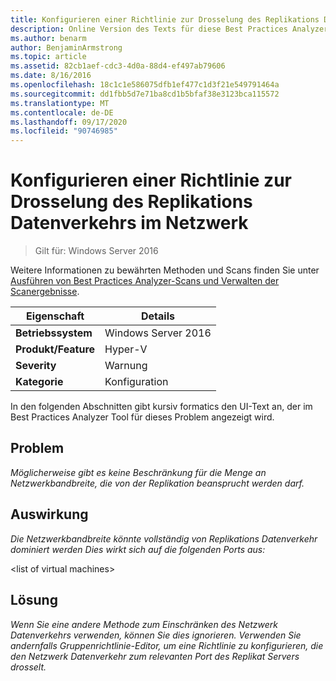 ```yaml
---
title: Konfigurieren einer Richtlinie zur Drosselung des Replikations Datenverkehrs im Netzwerk
description: Online Version des Texts für diese Best Practices Analyzer Regel.
ms.author: benarm
author: BenjaminArmstrong
ms.topic: article
ms.assetid: 82cb1aef-cdc3-4d0a-88d4-ef497ab79606
ms.date: 8/16/2016
ms.openlocfilehash: 18c1c1e586075dfb1ef477c1d3f21e549791464a
ms.sourcegitcommit: dd1fbb5d7e71ba8cd1b5bfaf38e3123bca115572
ms.translationtype: MT
ms.contentlocale: de-DE
ms.lasthandoff: 09/17/2020
ms.locfileid: "90746985"
---
```

# <a name="configure-a-policy-to-throttle-the-replication-traffic-on-the-network"></a>Konfigurieren einer Richtlinie zur Drosselung des Replikations Datenverkehrs im Netzwerk

>Gilt für: Windows Server 2016

Weitere Informationen zu bewährten Methoden und Scans finden Sie unter [Ausführen von Best Practices Analyzer-Scans und Verwalten der Scanergebnisse](https://go.microsoft.com/fwlink/p/?LinkID=223177).

|Eigenschaft|Details|
|-|-|
|**Betriebssystem**|Windows Server 2016|
|**Produkt/Feature**|Hyper-V|
|**Severity**|Warnung|
|**Kategorie**|Konfiguration|

In den folgenden Abschnitten gibt kursiv formatics den UI-Text an, der im Best Practices Analyzer Tool für dieses Problem angezeigt wird.

## <a name="issue"></a>Problem
*Möglicherweise gibt es keine Beschränkung für die Menge an Netzwerkbandbreite, die von der Replikation beansprucht werden darf.*

## <a name="impact"></a>Auswirkung
*Die Netzwerkbandbreite könnte vollständig von Replikations Datenverkehr dominiert werden Dies wirkt sich auf die folgenden Ports aus:*

\<list of virtual machines>

## <a name="resolution"></a>Lösung
*Wenn Sie eine andere Methode zum Einschränken des Netzwerk Datenverkehrs verwenden, können Sie dies ignorieren. Verwenden Sie andernfalls Gruppenrichtlinie-Editor, um eine Richtlinie zu konfigurieren, die den Netzwerk Datenverkehr zum relevanten Port des Replikat Servers drosselt.*




